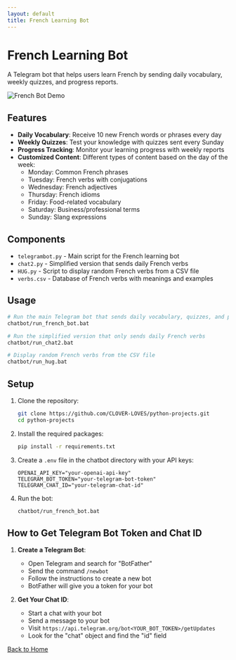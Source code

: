 ```yaml
---
layout: default
title: French Learning Bot
---
```


# French Learning Bot

A Telegram bot that helps users learn French by sending daily vocabulary, weekly quizzes, and progress reports.

![French Bot Demo](assets/images/french-bot-demo.png)

## Features

- **Daily Vocabulary**: Receive 10 new French words or phrases every day
- **Weekly Quizzes**: Test your knowledge with quizzes sent every Sunday
- **Progress Tracking**: Monitor your learning progress with weekly reports
- **Customized Content**: Different types of content based on the day of the week:
  - Monday: Common French phrases
  - Tuesday: French verbs with conjugations
  - Wednesday: French adjectives
  - Thursday: French idioms
  - Friday: Food-related vocabulary
  - Saturday: Business/professional terms
  - Sunday: Slang expressions

## Components

- `telegrambot.py` - Main script for the French learning bot
- `chat2.py` - Simplified version that sends daily French verbs
- `HUG.py` - Script to display random French verbs from a CSV file
- `verbs.csv` - Database of French verbs with meanings and examples

## Usage

```bash
# Run the main Telegram bot that sends daily vocabulary, quizzes, and progress reports
chatbot/run_french_bot.bat

# Run the simplified version that only sends daily French verbs
chatbot/run_chat2.bat

# Display random French verbs from the CSV file
chatbot/run_hug.bat
```

## Setup

1. Clone the repository:
   ```bash
   git clone https://github.com/CLOVER-LOVES/python-projects.git
   cd python-projects
   ```

2. Install the required packages:
   ```bash
   pip install -r requirements.txt
   ```

3. Create a `.env` file in the chatbot directory with your API keys:
   ```
   OPENAI_API_KEY="your-openai-api-key"
   TELEGRAM_BOT_TOKEN="your-telegram-bot-token"
   TELEGRAM_CHAT_ID="your-telegram-chat-id"
   ```

4. Run the bot:
   ```bash
   chatbot/run_french_bot.bat
   ```

## How to Get Telegram Bot Token and Chat ID

1. **Create a Telegram Bot**:
   - Open Telegram and search for "BotFather"
   - Send the command `/newbot`
   - Follow the instructions to create a new bot
   - BotFather will give you a token for your bot

2. **Get Your Chat ID**:
   - Start a chat with your bot
   - Send a message to your bot
   - Visit `https://api.telegram.org/bot<YOUR_BOT_TOKEN>/getUpdates`
   - Look for the "chat" object and find the "id" field

[Back to Home](index.html)
